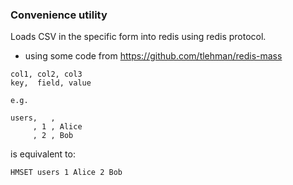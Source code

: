 ### Convenience utility
Loads CSV in the specific form into redis using redis protocol.
- using some code from https://github.com/tlehman/redis-mass
```
col1, col2, col3
key,  field, value

e.g.

users,   ,
     , 1 , Alice
     , 2 , Bob
```
is equivalent to:
```
HMSET users 1 Alice 2 Bob
```

